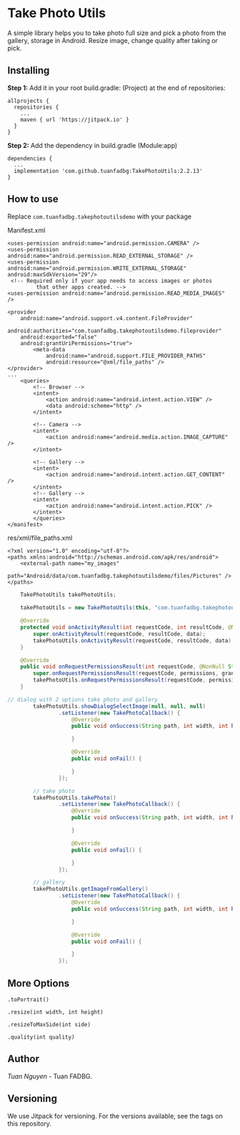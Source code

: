 # Take Photo Utils

A simple library helps you to take photo full size and pick a photo from the gallery, storage in Android.
Resize image, change quality after taking or pick.

## Installing
**Step 1:** Add it in your root build.gradle: (Project) at the end of repositories:

```
allprojects {
  repositories {
    ...
    maven { url 'https://jitpack.io' }
  }
}
```
 
 
**Step 2:** Add the dependency in build.gradle (Module:app)

```
dependencies {
  ...
  implementation 'com.github.tuanfadbg:TakePhotoUtils:2.2.13'
}
```

## How to use

Replace `com.tuanfadbg.takephotoutilsdemo` with your package

Manifest.xml
```
<uses-permission android:name="android.permission.CAMERA" />
<uses-permission android:name="android.permission.READ_EXTERNAL_STORAGE" />
<uses-permission android:name="android.permission.WRITE_EXTERNAL_STORAGE" android:maxSdkVersion="29"/>
 <!-- Required only if your app needs to access images or photos
         that other apps created. -->
<uses-permission android:name="android.permission.READ_MEDIA_IMAGES" />
    
<provider
    android:name="android.support.v4.content.FileProvider"
    android:authorities="com.tuanfadbg.takephotoutilsdemo.fileprovider"
    android:exported="false"
    android:grantUriPermissions="true">
        <meta-data
            android:name="android.support.FILE_PROVIDER_PATHS"
            android:resource="@xml/file_paths" />
</provider>
...
	<queries>
		<!-- Browser -->
		<intent>
		    <action android:name="android.intent.action.VIEW" />
		    <data android:scheme="http" />
		</intent>

		<!-- Camera -->
		<intent>
		    <action android:name="android.media.action.IMAGE_CAPTURE" />
		</intent>

		<!-- Gallery -->
		<intent>
		    <action android:name="android.intent.action.GET_CONTENT" />
		</intent>
		<!-- Gallery -->
		<intent>
		    <action android:name="android.intent.action.PICK" />
		</intent>
    	</queries>
</manifest>
```

res/xml/file_paths.xml
```
<?xml version="1.0" encoding="utf-8"?>
<paths xmlns:android="http://schemas.android.com/apk/res/android">
    <external-path name="my_images"
        path="Android/data/com.tuanfadbg.takephotoutilsdemo/files/Pictures" />
</paths>
```

```java
    TakePhotoUtils takePhotoUtils;
    
    takePhotoUtils = new TakePhotoUtils(this, "com.tuanfadbg.takephotoutilsdemo.fileprovider");

    @Override
    protected void onActivityResult(int requestCode, int resultCode, @Nullable Intent data) {
        super.onActivityResult(requestCode, resultCode, data);
        takePhotoUtils.onActivityResult(requestCode, resultCode, data);
    }

    @Override
    public void onRequestPermissionsResult(int requestCode, @NonNull String[] permissions, @NonNull int[] grantResults) {
        super.onRequestPermissionsResult(requestCode, permissions, grantResults);
        takePhotoUtils.onRequestPermissionsResult(requestCode, permissions, grantResults);
    }
```

```java
// dialog with 2 options take photo and gallery
	    takePhotoUtils.showDialogSelectImage(null, null, null)
                .setListener(new TakePhotoCallback() {
                    @Override
                    public void onSuccess(String path, int width, int height) {

                    }

                    @Override
                    public void onFail() {

                    }
                });

        // take photo
        takePhotoUtils.takePhoto()
                .setListener(new TakePhotoCallback() {
                    @Override
                    public void onSuccess(String path, int width, int height) {

                    }

                    @Override
                    public void onFail() {

                    }
                });

        // gallery
        takePhotoUtils.getImageFromGallery()
                .setListener(new TakePhotoCallback() {
                    @Override
                    public void onSuccess(String path, int width, int height) {

                    }

                    @Override
                    public void onFail() {

                    }
                });
```

## More Options
`.toPortrait()`

`.resize(int width, int height)`

`.resizeToMaxSide(int side)`

`.quality(int quality)`


## Author

 *Tuan Nguyen* - Tuan FADBG.

## Versioning
We use Jitpack for versioning. For the versions available, see the tags on this repository.
